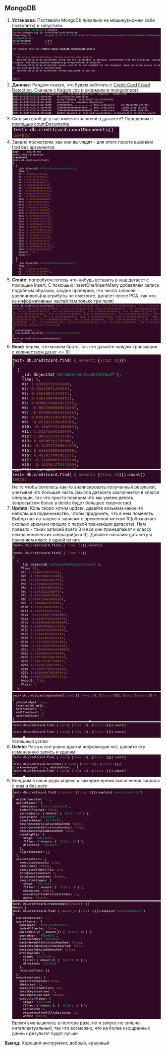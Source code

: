 ## MongoDB

1. **Установка**: Поставили MongoDb локально на машину(можем себе позволить) и запустили
   ![](img/1.png)
2. **Данные**: Рандом сказал, что будем работать с [Credit Card Fraud Detection](https://www.kaggle.com/datasets/mlg-ulb/creditcardfraud/data). Скачали с Kaggle csv и скормили в mongoimport
   ![](img/2.png)
3. Сколько вообще у нас имеется записей в датасете? Определим с помощью countDocuments
   ![](img/4.png)
4. Заодно посмотрим, как они выглядят - для этого просто вызовем find без аргументов
   ![](img/3.png)
5. **Create:** попробуем теперь что-нибудь вставить в наш датасет с помощью insert. С помощью insertOne/insertMany добавляем записи подобным образом, заодно проверим, что число записей увеличилось(на атрибуты не смотрите, датасет после РСА, так что из информативных частей там только три поля)
   ![](img/5.png)
6. **Read:** Берем, что можем брать, так что давайте найдем транзакции с количеством денег <= 10
   ![](img/6.png)
   ![](img/7.png)
   Не то чтобы хотелось как-то анализировать полученный результат, учитывая что большая часть смысла датасета заключается в классе операции, так что просто поверим что мы умеем делать запросы(тем более в delete будет большее творчество)
7. **Update:** Коль скоро хотим update, давайте возьмем какое-то небольшое подмножество, чтобы придумать, что в нем поменять. Выбор пал на запрос к записям с временной меткой 10(обозначает сколько времени прошло с первой транзакции датасета). Нам повезло - таких записей всего 3 и все они принадлежат к классу немошеннических операций(ака 0). Давайте насолим датасету и поменяем класс у одной из них
   ![](img/8.png)
   ![](img/9.png)
   ![](img/10.png)
   Успешный успех!
8. **Delete:** Раз уж все равно другой информации нет, давайте эту измененную запись и удалим
   ![](img/11.png)
9. Внедрим в наши ряды индекс и замерим время выполнения запроса с ним и без него
   ![](img/12.png)
   ![](img/13.png)
   Время уменьшилось в полтора раза, но и запрос не сильно интеллектуальный, так что возможно, что на более изощренных данных результат будет лучше

**Вывод:** Хороший инструмент, добрый, красивый
